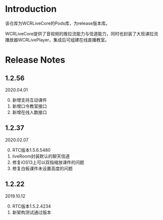 # Introduction
该仓库为WCRLiveCore的Pods库，为release版本库。

WCRLiveCore提供了音视频的推拉流能力与信道能力，同时也封装了大班课拉流播放器WCRLivePlayer，集成后可组建在线直播教室。

# Release Notes

## 1.2.56
2020.04.01

0. 新增支持互动课件
1. 新增口令教室接口
2. 新增在线人数接口

## 1.2.37
2020.02.07

0. RTC版本1.5.6.5480
1. liveRoom封装默认的聊天信道
2. 修复iOS13上可以双指缩放课件的问题
3. 修复白板课件未设置高度的问题

## 1.2.22
2019.10.12

0. RTC版本1.5.2.4234
1. 新架构测试通过版本
